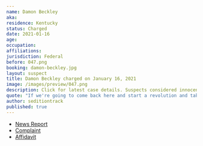 ```yaml
---
name: Damon Beckley
aka:
residence: Kentucky
status: Charged
date: 2021-01-16
age:
occupation:
affiliations:
jurisdiction: Federal
before: 047.png
booking: damon-beckley.jpg
layout: suspect
title: Damon Beckley charged on January 16, 2021
image: /images/preview/047.png
description: Click for latest case details. Suspects considered innocent until proven guilty.
quote: "If we're going to come back here and start a revolution and take all of these traitors out, which is what should be done, then we will!"
author: seditiontrack
published: true
---
```


- [News Report](https://www.wdrb.com/news/fbi-arrests-man-from-louisville-who-entered-us-capitol-during-riot/article_9dff8ffc-5863-11eb-b21c-5b982889fe2a.html)
- [Complaint](https://www.justice.gov/opa/page/file/1355856/download)
- [Affidavit](https://www.justice.gov/opa/page/file/1355861/download)